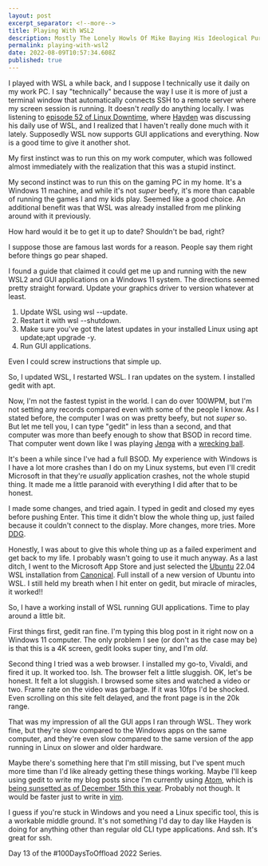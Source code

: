 ```yaml
---
layout: post
excerpt_separator: <!--more-->
title: Playing With WSL2
description: Mostly The Lonely Howls Of Mike Baying His Ideological Purity At The Moon
permalink: playing-with-wsl2
date: 2022-08-09T10:57:34.608Z
published: true
---
```


I played with WSL a while back, and I suppose I technically use it daily on my work PC. I say "technically" because the way I use it is more of just a terminal window that automatically connects SSH to a remote server where my screen session is running. It doesn't _really_ do anything locally. I was listening to [episode 52 of Linux Downtime](https://linuxdowntime.com/linux-downtime-episode-52/), where [Hayden](https://twitter.com/unixterminal) was discussing his daily use of WSL, and I realized that I haven't really done much with it lately. Supposedly WSL now supports GUI applications and everything. Now is a good time to give it another shot.

<!--more-->

My first instinct was to run this on my work computer, which was followed almost immediately with the realization that this was a stupid instinct.

My second instinct was to run this on the gaming PC in my home. It's a Windows 11 machine, and while it's not _super_ beefy, it's more than capable of running the games I and my kids play. Seemed like a good choice. An additional benefit was that WSL was already installed from me plinking around with it previously.

How hard would it be to get it up to date? Shouldn't be bad, right?

I suppose those are famous last words for a reason. People say them right before things go pear shaped.

I found a guide that claimed it could get me up and running with the new WSL2 and GUI applications on a Windows 11 system. The directions seemed pretty straight forward. Update your graphics driver to version whatever at least.

1. Update WSL using wsl --update.
2. Restart it with wsl --shutdown.
3. Make sure you've got the latest updates in your installed Linux using apt update;apt upgrade -y.
4. Run GUI applications.

Even I could screw instructions that simple up.

So, I updated WSL, I restarted WSL. I ran updates on the system. I installed gedit with apt.

Now, I'm not the fastest typist in the world. I can do over 100WPM, but I'm not setting any records compared even with some of the people I know. As I stated before, the computer I was on was pretty beefy, but not _super_ so. But let me tell you, I can type "gedit" in less than a second, and that computer was more than beefy enough to show that BSOD in record time. That computer went down like I was playing [Jenga](https://www.jenga.com) with a [wrecking ball](https://yewtu.be/watch?v=D7sj7L1uLiw&t=457).

It's been a while since I've had a full BSOD. My experience with Windows is I have a lot more crashes than I do on my Linux systems, but even I'll credit Microsoft in that they're _usually_ application crashes, not the whole stupid thing. It made me a little paranoid with everything I did after that to be honest.

I made some changes, and tried again. I typed in gedit and closed my eyes before pushing Enter. This time it didn't blow the whole thing up, just failed because it couldn't connect to the display. More changes, more tries. More [DDG](https://duckduckgo.com).

Honestly, I was about to give this whole thing up as a failed experiment and get back to my life. I probably wasn't going to use it much anyway. As a last ditch, I went to the Microsoft App Store and just selected the [Ubuntu](https://ubuntu.com) 22.04 WSL installation from [Canonical](https://canonical.com). Full install of a new version of Ubuntu into WSL. I still held my breath when I hit enter on gedit, but miracle of miracles, it worked!!

So, I have a working install of WSL running GUI applications. Time to play around a little bit.

First things first, gedit ran fine. I'm typing this blog post in it right now on a Windows 11 computer. The only problem I see (or don't as the case may be) is that this is a 4K screen, gedit looks super tiny, and I'm _old_.

Second thing I tried was a web browser. I installed my go-to, Vivaldi, and fired it up. It worked too. Ish. The browser felt a little sluggish. OK, let's be honest. It felt a lot sluggish. I browsed some sites and watched a video or two. Frame rate on the video was garbage. If it was 10fps I'd be shocked. Even scrolling on this site felt delayed, and the front page is in the 20k range.

That was my impression of all the GUI apps I ran through WSL. They work fine, but they're slow compared to the Windows apps on the same computer, and they're even slow compared to the same version of the app running in Linux on slower and older hardware.

Maybe there's something here that I'm still missing, but I've spent much more time than I'd like already getting these things working. Maybe I'll keep using gedit to write my blog posts since I'm currently using [Atom](https://atom.io), which is [being sunsetted as of December 15th this year](https://github.blog/2022-06-08-sunsetting-atom/). Probably not though. It would be faster just to write in [vim](https://github.com/vim/vim).

I guess if you're stuck in Windows and you need a Linux specific tool, this is a workable middle ground. It's not something I'd day to day like Hayden is doing for anything other than regular old CLI type applications. And ssh. It's great for ssh.

Day 13 of the #100DaysToOffload 2022 Series.
